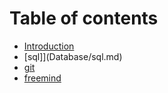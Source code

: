 # Table of contents

* [Introduction](README.md)
* [sql]](Database/sql.md)
* [git](Git/git.md)
* [freemind](Philosophies/freemind.md)

